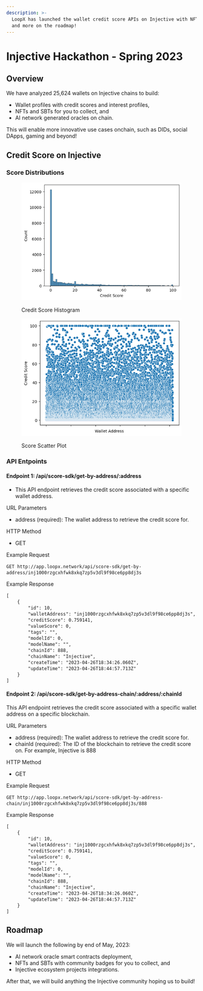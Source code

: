 ```yaml
---
description: >-
  LoopX has launched the wallet credit score APIs on Injective with NFTs, SBTs
  and more on the roadmap!
---
```


# Injective Hackathon - Spring 2023

## Overview

We have analyzed 25,624 wallets on Injective chains to build:

* Wallet profiles with credit scores and interest profiles,
* NFTs and SBTs for you to collect, and
* AI network generated oracles on chain.

This will enable more innovative use cases onchain, such as DIDs, social DApps, gaming and beyond!



## Credit Score on Injective

### Score Distributions

<figure><img src="../.gitbook/assets/image (2).png" alt=""><figcaption><p>Credit Score Histogram</p></figcaption></figure>

<figure><img src="../.gitbook/assets/image (9).png" alt=""><figcaption><p>Score Scatter Plot</p></figcaption></figure>

### API Entpoints

#### Endpoint 1: /api/score-sdk/get-by-address/:address

* This API endpoint retrieves the credit score associated with a specific wallet address.

URL Parameters

* address (required): The wallet address to retrieve the credit score for.

HTTP Method

* GET

Example Request

```
GET http://app.loopx.network/api/score-sdk/get-by-address/inj1000rzgcxhfwk8xkq7zp5v3dl9f98ce6pp8dj3s
```

Example Response

```
[
    {
        "id": 10,
        "walletAddress": "inj1000rzgcxhfwk8xkq7zp5v3dl9f98ce6pp8dj3s",
        "creditScore": 0.759141,
        "valueScore": 0,
        "tags": "",
        "modelId": 0,
        "modelName": "",
        "chainId": 888,
        "chainName": "Injective",
        "createTime": "2023-04-26T18:34:26.060Z",
        "updateTime": "2023-04-26T18:44:57.713Z"
    }
]
```

#### Endpoint 2: /api/score-sdk/get-by-address-chain/:address/:chainId

This API endpoint retrieves the credit score associated with a specific wallet address on a specific blockchain.

URL Parameters

* address (required): The wallet address to retrieve the credit score for.
* chainId (required): The ID of the blockchain to retrieve the credit score on. For example, Injective is 888

HTTP Method

* GET

Example Request

```
GET http://app.loopx.network/api/score-sdk/get-by-address-chain/inj1000rzgcxhfwk8xkq7zp5v3dl9f98ce6pp8dj3s/888
```

Example Response

```
[
    {
        "id": 10,
        "walletAddress": "inj1000rzgcxhfwk8xkq7zp5v3dl9f98ce6pp8dj3s",
        "creditScore": 0.759141,
        "valueScore": 0,
        "tags": "",
        "modelId": 0,
        "modelName": "",
        "chainId": 888,
        "chainName": "Injective",
        "createTime": "2023-04-26T18:34:26.060Z",
        "updateTime": "2023-04-26T18:44:57.713Z"
    }
]
```

## Roadmap

We will launch the following by end of May, 2023:

* AI network oracle smart contracts deployment,
* NFTs and SBTs with community badges for you to collect, and
* Injective ecosystem projects integrations.

After that, we will build anything the Injective community hoping us to build!
